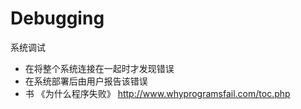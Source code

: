 # Debugging
系统调试
- 在将整个系统连接在一起时才发现错误
- 在系统部署后由用户报告该错误
- 书 《为什么程序失败》 http://www.whyprogramsfail.com/toc.php